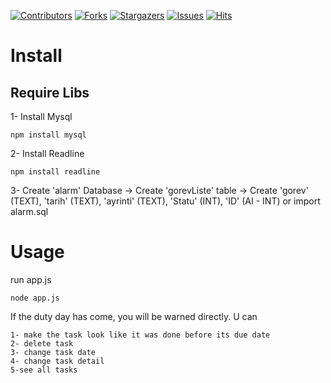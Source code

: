 [![Contributors][contributors-shield]][contributors-url]
[![Forks][forks-shield]][forks-url]
[![Stargazers][stars-shield]][stars-url]
[![Issues][issues-shield]][issues-url]
[![Hits](https://hits.seeyoufarm.com/api/count/incr/badge.svg?url=https://github.com/suphiyasin/Dont-Forget-App&count_bg=%23C83D3D&title_bg=%23057386&icon=&icon_color=%23BA0808&title=View&edge_flat=false)](https://github.com/suphiyasin/Dont-Forget-App)


# Install
## Require Libs
1- Install Mysql
```
npm install mysql
```
2- Install Readline
```
npm install readline
```
3- Create 'alarm' Database -> Create 'gorevListe' table -> Create 'gorev' (TEXT), 'tarih' (TEXT), 'ayrinti' (TEXT), 'Statu' (INT), 'ID' (AI - INT) or import alarm.sql

# Usage
run app.js
```
node app.js
```
If the duty day has come, you will be warned directly.
U can 
```
1- make the task look like it was done before its due date
2- delete task
3- change task date
4- change task detail
5-see all tasks
```

[contributors-shield]: https://img.shields.io/github/contributors/suphiyasin/Dont-Forget-App.svg?style=for-the-badge
[contributors-url]: https://github.com/suphiyasin/Dont-Forget-App/graphs/contributors
[forks-shield]: https://img.shields.io/github/forks/suphiyasin/Dont-Forget-App.svg?style=for-the-badge
[forks-url]: https://github.com/suphiyasin/Dont-Forget-App/network/members
[stars-shield]: https://img.shields.io/github/stars/suphiyasin/Dont-Forget-App.svg?style=for-the-badge
[stars-url]: https://github.com/suphiyasin/Dont-Forget-App/stargazers
[issues-shield]: https://img.shields.io/github/issues/suphiyasin/Dont-Forget-App.svg?style=for-the-badge
[issues-url]: https://github.com/suphiyasin/Dont-Forget-App/issues

